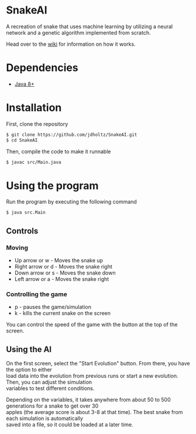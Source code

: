 # SnakeAI
A recreation of snake that uses machine learning by utilizing a neural network and a genetic algorithm implemented from scratch.

Head over to the [wiki][0] for information on how it works.

# Dependencies
- [Java 8+][1]

# Installation
First, clone the repository
```bash
$ git clone https://github.com/jdholtz/SnakeAI.git
$ cd SnakeAI
```
Then, compile the code to make it runnable
```bash
$ javac src/Main.java
```

# Using the program
Run the program by executing the following command
```bash
$ java src.Main
```

## Controls

### Moving
- Up arrow or w - Moves the snake up
- Right arrow or d - Moves the snake right
- Down arrow or s - Moves the snake down
- Left arrow or a - Moves the snake right

### Controlling the game
- p - pauses the game/simulation
- k - kills the current snake on the screen

You can control the speed of the game with the button at the top of the screen.

## Using the AI
On the first screen, select the "Start Evolution" button. From there, you have the option to either \
load data into the evolution from previous runs or start a new evolution. Then, you can adjust the simulation \
variables to test different conditions. 

Depending on the variables, it takes anywhere from about 50 to 500 generations for a snake to get over 30 \
apples (the average score is about 3-8 at that time). The best snake from each simulation is automatically \
saved into a file, so it could be loaded at a later time.

[0]: https://github.com/jdholtz/SnakeAI/wiki
[1]: https://www.oracle.com/java/technologies/downloads